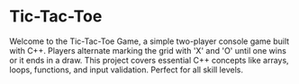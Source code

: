 # Tic-Tac-Toe
Welcome to the Tic-Tac-Toe Game, a simple two-player console game built with C++. Players alternate marking the grid with 'X' and 'O' until one wins or it ends in a draw. This project covers essential C++ concepts like arrays, loops, functions, and input validation. Perfect for all skill levels.
